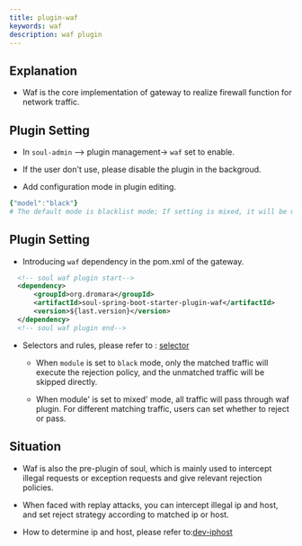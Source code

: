 ```yaml
---
title: plugin-waf
keywords: waf
description: waf plugin
---
```


## Explanation

* Waf is the core implementation of gateway to realize firewall function for network traffic.

## Plugin Setting

* In `soul-admin` --> plugin management-> `waf` set to enable.

* If the user don't use, please disable the plugin in the backgroud.

* Add configuration mode in plugin editing.

```yaml
{"model":"black"}  
# The default mode is blacklist mode; If setting is mixed, it will be mixed mode. We will explain it specifically below.
```

## Plugin Setting

* Introducing `waf` dependency in the pom.xml of the gateway.

```xml
  <!-- soul waf plugin start-->
  <dependency>
      <groupId>org.dromara</groupId>
      <artifactId>soul-spring-boot-starter-plugin-waf</artifactId>
      <version>${last.version}</version>
  </dependency>
  <!-- soul waf plugin end-->
``` 

* Selectors and rules, please refer to : [selector](docs/en-us/soul/selector.md)
  
  * When `module` is set to `black` mode, only the matched traffic will execute the rejection policy, and the unmatched traffic will be skipped directly.
   
  * When module' is set to mixed' mode, all traffic will pass through waf plugin. For different matching traffic, users can set whether to reject or pass.

## Situation

* Waf is also the pre-plugin of soul, which is mainly used to intercept illegal requests or exception requests and give relevant rejection policies.

* When faced with replay attacks, you can intercept illegal ip and host, and set reject strategy according to matched ip or host.

* How to determine ip and host, please refer to:[dev-iphost](docs/en-us/soul/dev-iphost.md)
